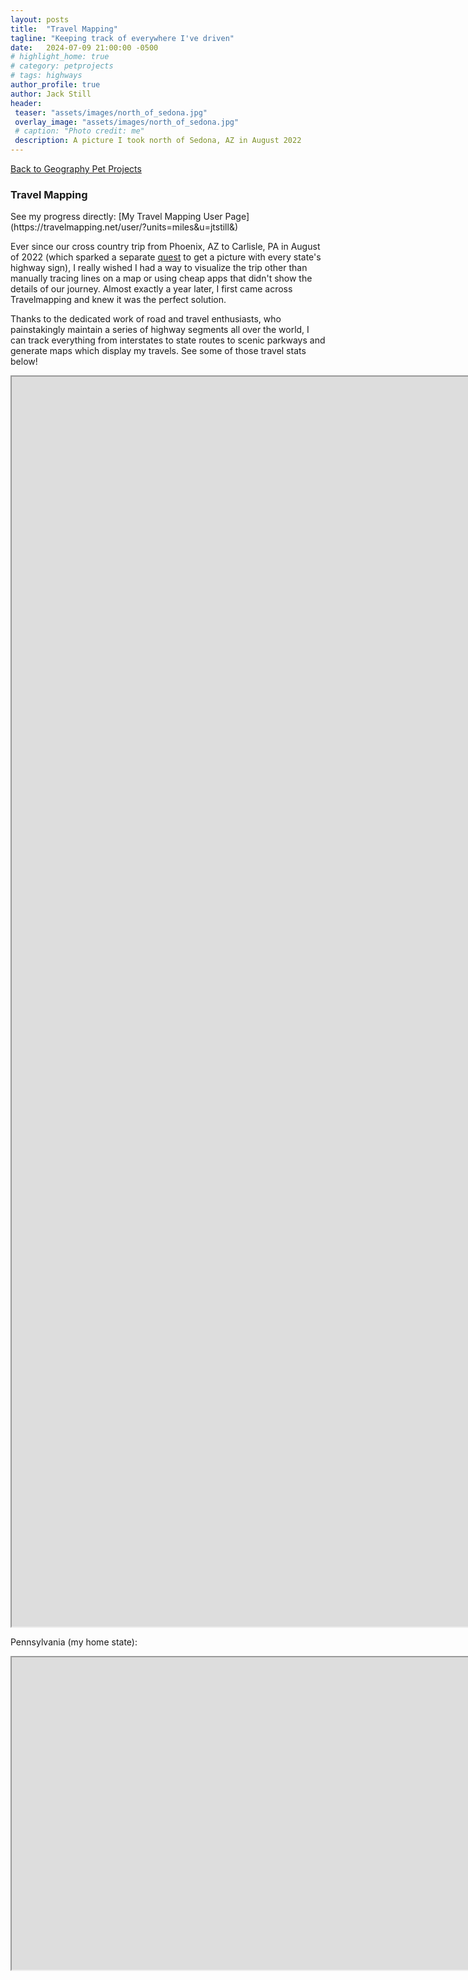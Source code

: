 ```yaml
---
layout: posts
title:  "Travel Mapping"
tagline: "Keeping track of everywhere I've driven"
date:   2024-07-09 21:00:00 -0500
# highlight_home: true
# category: petprojects
# tags: highways
author_profile: true
author: Jack Still
header:
 teaser: "assets/images/north_of_sedona.jpg"
 overlay_image: "assets/images/north_of_sedona.jpg"
 # caption: "Photo credit: me"
 description: A picture I took north of Sedona, AZ in August 2022
---
```

[Back to Geography Pet Projects](/petprojects/2024/07/10/geography.html)


<h3 class="archive__subtitle">Travel Mapping</h3>
See my progress directly: [My Travel Mapping User Page](https://travelmapping.net/user/?units=miles&u=jtstill&)

Ever since our cross country trip from Phoenix, AZ to Carlisle, PA in August of 2022 (which sparked a separate [quest](/geography/route_marker_project/highways_home) to get a picture with every state's highway sign), I really wished I had a way to visualize the trip other than manually tracing lines on a map or using cheap apps that didn't show the details of our journey. Almost exactly a year later, I first came across Travelmapping and knew it was the perfect solution. 

Thanks to the dedicated work of road and travel enthusiasts, who painstakingly maintain a series of highway segments all over the world, I can track everything from interstates to state routes to scenic parkways and generate maps which display my travels. See some of those travel stats below!

<div style="pointer-events:none">
<iframe
  src="https://travelmapping.net/user/?units=miles&u=jtstill&"
  style="width:100vh; height:2000px;"
></iframe>
</div>

Pennsylvania (my home state):
<iframe
  src="https://travelmapping.net/user/mapview.php?units=miles&u=jtstill&rg=PA"
  style="width:100vh; height:500px;"
></iframe>
